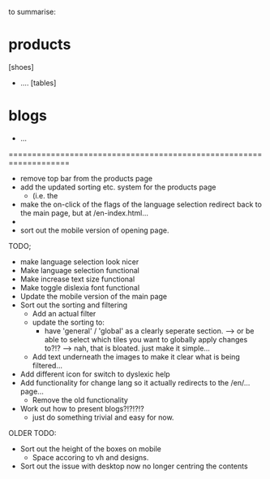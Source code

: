 to summarise:

# products <sort>
[shoes]    <sort>
- ....
[tables]   <sort>

# blogs    <sort> 
- ...

===================================================================

- remove top bar from the products page
- add the updated sorting etc. system for the products page
    - (i.e. the 
- make the on-click of the flags of the language selection redirect back to the main page, but at /en-index.html...
- 
- sort out the mobile version of opening page. 

TODO;
- make language selection look nicer
- Make language selection functional
- Make increase text size functional
- Make toggle dislexia font functional
- Update the mobile version of the main page
- Sort out the sorting and filtering
    - Add an actual filter
    - update the sorting to:
        - have 'general' / 'global' as a clearly seperate section.
        --> or be able to select which tiles you want to globally apply changes to?!?
        --> nah, that is bloated. just make it simple...
    - Add text underneath the images to make it clear what is being filtered...
- Add different icon for switch to dyslexic help
- Add functionality for change lang so it actually redirects to the /en/... page...
    - Remove the old functionality
- Work out how to present blogs?!?!?!?
    - just do something trivial and easy for now. 


OLDER TODO:
- Sort out the height of the boxes on mobile
    - Space accoring to vh and designs.
- Sort out the issue with desktop now no longer centring the contents


